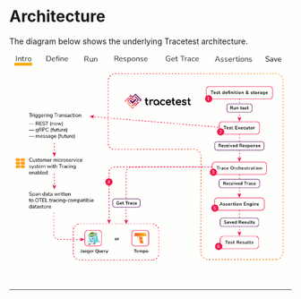 # Architecture

The diagram below shows the underlying Tracetest architecture.

![Architecture Diagram](../img/creatingatestdiagram.gif)
